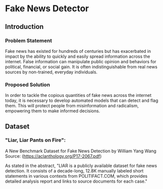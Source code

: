 # Fake News Detector

## Introduction
### Problem Statement
Fake news has existed for hundreds of centuries but has exacerbated in impact by the ability to quickly and easily spread information across the internet. 
False information can manipulate public opinion and behaviors for political, financial, or social gain.
It is often indistinguishable from real news sources by non-trained, everyday individuals.
### Proposed Solution
In order to tackle the copious quantities of fake news across the internet today, it is necessary to develop automated models that can detect and flag them.
This will protect people from misinformation and radicalism, empowering them to make informed decisions.

## Dataset
### "Liar, Liar Pants on Fire":
A New Benchmark Dataset for Fake News Detection by William Yang Wang
Source: (https://aclanthology.org/P17-2067.pdf)

As stated in the abstract, "LIAR is a publicly available dataset for fake news detection. It consists of a decade-long, 12.8K manually labeled short statements in various contexts from POLITIFACT.COM, which provides detailed analysis report and links to source documents for each case."
